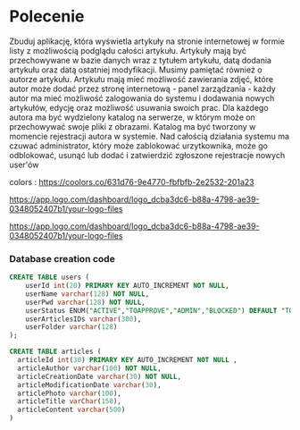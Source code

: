 # Polecenie
Zbuduj aplikację, która wyświetla artykuły na stronie internetowej w formie listy z możliwością podglądu całości artykułu.
Artykuły mają być przechowywane w bazie danych wraz z tytułem artykułu, datą dodania artykułu oraz datą ostatniej modyfikacji. Musimy pamiętać również o autorze artykułu. Artykułu mają mieć możliwość zawierania zdjęć, które autor może dodać przez stronę internetową - panel zarządzania - każdy autor ma mieć możliwość zalogowania do systemu i dodawania nowych artykułów, edycję oraz możliwość usuwania swoich prac. Dla każdego autora ma być wydzielony katalog na serwerze, w którym może on przechowywać swoje pliki z obrazami. Katalog ma być tworzony w momencie rejestracji autora w systemie. Nad całością działania systemu ma czuwać administrator, który może zablokować urzytkownika, może go odblokować, usunąć lub dodać i zatwierdzić zgłoszone rejestracje nowych user'ów

colors : https://coolors.co/631d76-9e4770-fbfbfb-2e2532-201a23

https://app.logo.com/dashboard/logo_dcba3dc6-b88a-4798-ae39-0348052407b1/your-logo-files


https://app.logo.com/dashboard/logo_dcba3dc6-b88a-4798-ae39-0348052407b1/your-logo-files


### Database creation code

~~~~sql 
CREATE TABLE users (
    userId int(20) PRIMARY KEY AUTO_INCREMENT NOT NULL,
    userName varchar(128) NOT NULL,
    userPwd varchar(128) NOT NULL,
    userStatus ENUM("ACTIVE","TOAPPROVE","ADMIN","BLOCKED") DEFAULT "TOAPPROVE" NOT NULL,
    userArticlesIDs varchar(300),
    userFolder varchar(128)
);
~~~~

~~~~sql
CREATE TABLE articles (
  articleId int(30) PRIMARY KEY AUTO_INCREMENT NOT NULL ,
  articleAuthor varchar(100) NOT NULL,
  articleCreationDate varchar(30) NOT NULL,
  articleModificationDate varchar(30),
  articlePhoto varchar(100),
  articleTitle varChar(150),
  articleContent varchar(500)
)
~~~~